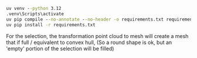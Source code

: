 ```cmd
uv venv --python 3.12
.venv\Scripts\activate
uv pip compile --no-annotate --no-header -o requirements.txt requirements.in
uv pip install -r requirements.txt
```


For the selection, the transformation point cloud to mesh will create a mesh that if full / equivalent to convex hull, (So a round shape is ok, but an 'empty' portion of the selection will be filled)